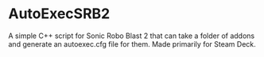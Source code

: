 # AutoExecSRB2
A simple C++ script for Sonic Robo Blast 2 that can take a folder of addons and generate an autoexec.cfg file for them. Made primarily for Steam Deck.
